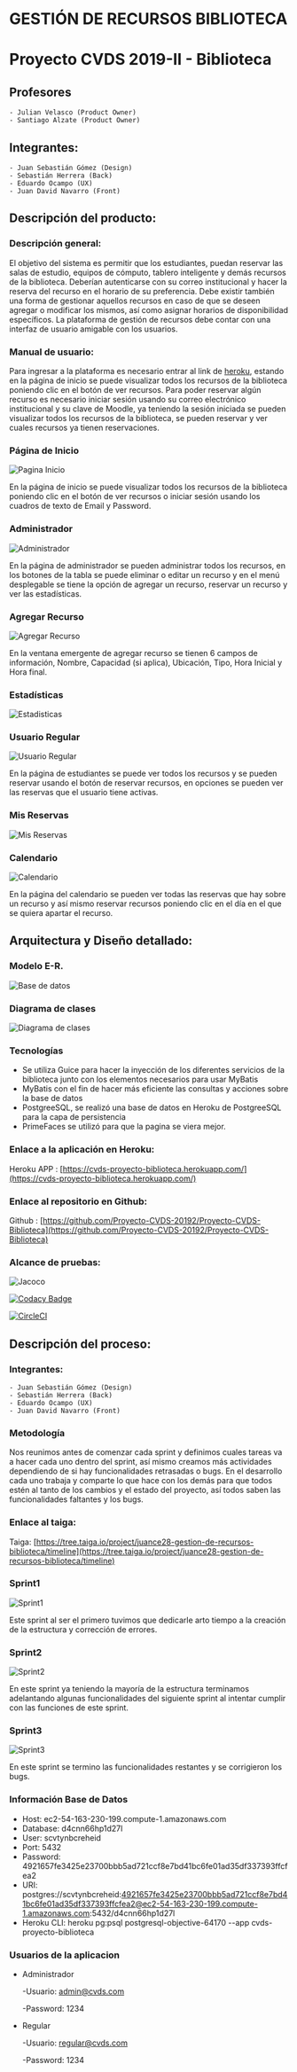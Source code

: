 # GESTIÓN DE RECURSOS BIBLIOTECA 
# Proyecto CVDS 2019-II - Biblioteca

## Profesores 
	- Julian Velasco (Product Owner)
	- Santiago Alzate (Product Owner)
	
## Integrantes:
	- Juan Sebastián Gómez (Design)
	- Sebastián Herrera (Back)
	- Eduardo Ocampo (UX)
	- Juan David Navarro (Front)


## Descripción del producto:

### Descripción general:
	
El objetivo del sistema es permitir que los estudiantes, puedan reservar las salas de estudio, equipos de cómputo, tablero inteligente y demás recursos de la biblioteca. Deberían autenticarse con su correo institucional y hacer la reserva del recurso en el horario de su preferencia. Debe existir también una forma de gestionar aquellos recursos en caso de que se deseen agregar o modificar los mismos, así como asignar horarios de disponibilidad específicos. La plataforma de gestión de recursos debe contar con una interfaz de usuario amigable con los usuarios.

### Manual de usuario:

Para ingresar a la plataforma es necesario entrar al link de [heroku](https://cvds-proyecto-biblioteca.herokuapp.com/), estando en la página de inicio se puede visualizar todos los recursos de la biblioteca poniendo clic en el botón de ver recursos. Para poder reservar algún recurso es necesario iniciar sesión usando su correo electrónico institucional y su clave de Moodle, ya teniendo la sesión iniciada se pueden visualizar todos los recursos de la biblioteca, se pueden reservar y ver cuales recursos ya tienen reservaciones.

### Página de Inicio
![Pagina Inicio](https://github.com/Proyecto-CVDS-20192/Proyecto-CVDS-Biblioteca/blob/master/img/Inicio.PNG)

En la página de inicio se puede visualizar todos los recursos de la biblioteca poniendo clic en el botón de ver recursos o iniciar sesión usando los cuadros de texto de Email y Password.

### Administrador
![Administrador](https://github.com/Proyecto-CVDS-20192/Proyecto-CVDS-Biblioteca/blob/master/img/Admin.PNG)

En la página de administrador se pueden administrar todos los recursos, en los botones de la tabla se puede eliminar o editar un recurso y en el menú desplegable se tiene la opción de agregar un recurso, reservar un recurso y ver las estadísticas. 

### Agregar Recurso
![Agregar Recurso](https://github.com/Proyecto-CVDS-20192/Proyecto-CVDS-Biblioteca/blob/master/img/AgregarRecurso.PNG)

En la ventana emergente de agregar recurso se tienen 6 campos de información, Nombre, Capacidad (si aplica), Ubicación, Tipo, Hora Inicial y Hora final.

### Estadísticas
![Estadisticas](https://github.com/Proyecto-CVDS-20192/Proyecto-CVDS-Biblioteca/blob/master/img/Estadisticas.PNG)

### Usuario Regular
![Usuario Regular](https://github.com/Proyecto-CVDS-20192/Proyecto-CVDS-Biblioteca/blob/master/img/Regular.PNG)

En la página de estudiantes se puede ver todos los recursos y se pueden reservar usando el botón de reservar recursos, en opciones se pueden ver las reservas que el usuario tiene activas.

### Mis Reservas
![Mis Reservas](https://github.com/Proyecto-CVDS-20192/Proyecto-CVDS-Biblioteca/blob/master/img/MisReservas.PNG)

### Calendario
![Calendario](https://github.com/Proyecto-CVDS-20192/Proyecto-CVDS-Biblioteca/blob/master/img/Calendario.PNG)

En la página del calendario se pueden ver todas las reservas que hay sobre un recurso y así mismo reservar recursos poniendo clic en el día en el que se quiera apartar el recurso.
	
## Arquitectura y Diseño detallado:
### Modelo E-R.
![Base de datos](https://github.com/Proyecto-CVDS-20192/Proyecto-CVDS-Biblioteca/blob/master/img/Base%20de%20datos.png)
### Diagrama de clases
![Diagrama de clases](https://github.com/Proyecto-CVDS-20192/Proyecto-CVDS-Biblioteca/blob/master/img/Diagrama%20de%20clases.png)	

### Tecnologías

 - Se utiliza Guice para hacer la inyección de los diferentes servicios de la biblioteca 
 junto con los elementos necesarios para usar MyBatis
 - MyBatis con el fin de hacer más eficiente las consultas y acciones sobre la base de datos
 - PostgreeSQL, se realizó una base de datos en Heroku de PostgreeSQL para la capa de persistencia
 - PrimeFaces se utilizó para que la pagina se viera mejor.

### Enlace a la aplicación en Heroku:
Heroku APP : [https://cvds-proyecto-biblioteca.herokuapp.com/](https://cvds-proyecto-biblioteca.herokuapp.com/)

### Enlace al repositorio en Github:
Github : [https://github.com/Proyecto-CVDS-20192/Proyecto-CVDS-Biblioteca](https://github.com/Proyecto-CVDS-20192/Proyecto-CVDS-Biblioteca)


### Alcance de pruebas:
![Jacoco](https://github.com/Proyecto-CVDS-20192/Proyecto-CVDS-Biblioteca/blob/master/img/jacoco.PNG)

[![Codacy Badge](https://api.codacy.com/project/badge/Grade/936c2a405ca14b45a130fc6a40aaf9b9)](https://www.codacy.com/manual/JuanCe28/Proyecto-CVDS-Biblioteca?utm_source=github.com&amp;utm_medium=referral&amp;utm_content=Proyecto-CVDS-20192/Proyecto-CVDS-Biblioteca&amp;utm_campaign=Badge_Grade)

[![CircleCI](https://circleci.com/gh/Proyecto-CVDS-20192/Proyecto-CVDS-Biblioteca.svg?style=svg)](https://circleci.com/gh/Proyecto-CVDS-20192/Proyecto-CVDS-Biblioteca)


## Descripción del proceso:

### Integrantes:
	- Juan Sebastián Gómez (Design)
	- Sebastián Herrera (Back)
	- Eduardo Ocampo (UX)
	- Juan David Navarro (Front)

### Metodología
Nos reunimos antes de comenzar cada sprint y definimos cuales tareas va a hacer cada uno dentro del sprint, así mismo creamos más actividades dependiendo de si hay funcionalidades retrasadas o bugs. En el desarrollo cada uno trabaja y comparte lo que hace con los demás para que todos estén al tanto de los cambios y el estado del proyecto, así todos saben las funcionalidades faltantes y los bugs.

### Enlace al taiga:
Taiga: [https://tree.taiga.io/project/juance28-gestion-de-recursos-biblioteca/timeline](https://tree.taiga.io/project/juance28-gestion-de-recursos-biblioteca/timeline)

### Sprint1
![Sprint1](https://github.com/Proyecto-CVDS-20192/Proyecto-CVDS-Biblioteca/blob/master/img/Sprint1.PNG)

Este sprint al ser el primero tuvimos que dedicarle arto tiempo a la creación de la estructura y corrección de errores.

### Sprint2
![Sprint2](https://github.com/Proyecto-CVDS-20192/Proyecto-CVDS-Biblioteca/blob/master/img/Sprint2.PNG)

En este sprint ya teniendo la mayoría de la estructura terminamos adelantando algunas funcionalidades del siguiente sprint al intentar cumplir con las funciones de este sprint.

### Sprint3
![Sprint3](https://github.com/Proyecto-CVDS-20192/Proyecto-CVDS-Biblioteca/blob/master/img/Sprint3.PNG)

En este sprint se termino las funcionalidades restantes y se corrigieron los bugs.

### Información Base de Datos
 - Host: ec2-54-163-230-199.compute-1.amazonaws.com
 - Database: d4cnn66hp1d27l
 - User: scvtynbcreheid
 - Port: 5432
 - Password: 4921657fe3425e23700bbb5ad721ccf8e7bd41bc6fe01ad35df337393ffcfea2
 - URI: postgres://scvtynbcreheid:4921657fe3425e23700bbb5ad721ccf8e7bd41bc6fe01ad35df337393ffcfea2@ec2-54-163-230-199.compute-1.amazonaws.com:5432/d4cnn66hp1d27l
 - Heroku CLI: heroku pg:psql postgresql-objective-64170 --app cvds-proyecto-biblioteca
 
### Usuarios de la aplicacion

- Administrador 

	-Usuario: admin@cvds.com
    
    -Password: 1234
- Regular

	-Usuario: regular@cvds.com
    
    -Password: 1234

